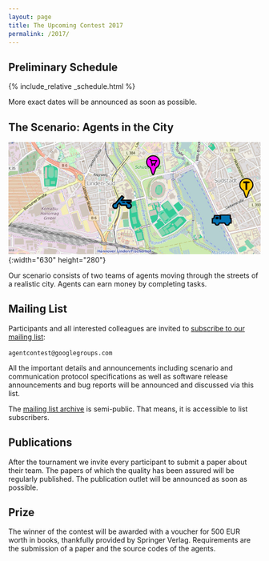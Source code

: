 ```yaml
---
layout: page
title: The Upcoming Contest 2017
permalink: /2017/
---
```


Preliminary Schedule
--------------------

{% include_relative _schedule.html %}

<div class="centered">
  More exact dates will be announced as soon as possible.
</div>

The Scenario: Agents in the City
--------------------------------

![Agents in the City](/2016/banner.jpg){:width="630" height="280"}

Our scenario consists of two teams of agents moving through the streets of a realistic city.
Agents can earn money by completing tasks.


<!-- Downloads
---------

<div class="actions">
  <a href="/2016/massim-2016-1.3.2-bin.tar.gz" title="massim-2016-1.3.2-bin.tar.gz">
    <span class="title">Preview package</span>
    <br>
    <span class="filename">massim-2016-1.3.2-bin.tar.gz</span>
    <br>
    <span class="filename">(requires Java 8 to run)</span>
  </a>
</div>

<table>
  <thead>
    <tr>
      <th>Your client</th>
      <th>The server</th>
    </tr>
  </thead>
  <tbody>
    <tr>
      <td width="50%">The package contains dummy agents for several platforms:
        <ul>
          <li>Jason/Eismassim (Java & AgentSpeak)</li>
          <li>Pyson (Python & AgentSpeak)</li>
          <li>Java</li>
        </ul>

        There have also always been teams that implemented the communication protocol themselves.
      </td>
      <td>Unpack the software package and start the contest server for development and testing. In a shell: <code>java -jar server.jar</code>
        We will host a shared server for the final online tournament.
      </td>
    </tr>
  </tbody>
</table>

**Problems?** Just write to the mailing list. **No problems?** *Register yourself to the mailing list anyway and write us a short hello message.*
-->

Mailing List
------------

Participants and all interested colleagues are invited to [subscribe to our
mailing list](https://groups.google.com/forum/#!forum/agentcontest):

`agentcontest@googlegroups.com`

All the important details and announcements including scenario and communication protocol specifications as well as software release announcements and bug reports will be announced and discussed via this list.

The [mailing list archive](https://groups.google.com/forum/#!forum/agentcontest) is semi-public. That means, it is accessible to list subscribers.

Publications
------------

After the tournament we invite every participant to submit a paper
about their team. The papers of which the quality has been assured
will be regularly published. The publication outlet will be announced
as soon as possible.

Prize
-----

The winner of the contest will be awarded with a voucher for
500 EUR worth in books, thankfully provided by Springer Verlag.
Requirements are the submission of a paper and the source codes
of the agents.
